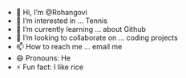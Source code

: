 - 👋 Hi, I’m @Rohangovi
- 👀 I’m interested in ... Tennis
- 🌱 I’m currently learning ... about Github
- 💞️ I’m looking to collaborate on ... coding projects
- 📫 How to reach me ... email me
- 😄 Pronouns: He
- ⚡ Fun fact: I like rice

<!---
Rohangovi/Rohangovi is a ✨ special ✨ repository because its `README.md` (this file) appears on your GitHub profile.
You can click the Preview link to take a look at your changes.
--->
